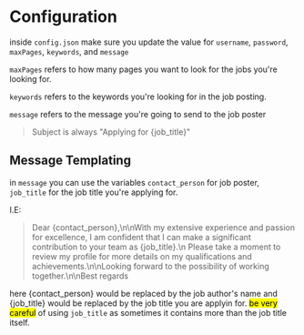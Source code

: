 # Configuration
inside `config.json` make sure you update the value for `username`, `password`, `maxPages`, `keywords`, and `message`

`maxPages` refers to how many pages you want to look for the jobs you're looking for.

`keywords` refers to the keywords you're looking for in the job posting.

`message` refers to the message you're going to send to the job poster

>Subject is always "Applying for {job_title}"

## Message Templating
in `message` you can use the variables `contact_person` for job poster, `job_title` for the job title you're applying for.

I.E: 
>Dear {contact_person},\n\nWith my extensive experience and passion for excellence, I am confident that I can make a significant contribution to your team as {job_title}.\n Please take a moment to review my profile for more details on my qualifications and achievements.\n\nLooking forward to the possibility of working together.\n\nBest regards


here {contact_person} would be replaced by the job author's name and {job_title} would be replaced by the job title you are applyin for. <mark>be very careful</mark> of using `job_title` as sometimes it contains more than the job title itself.